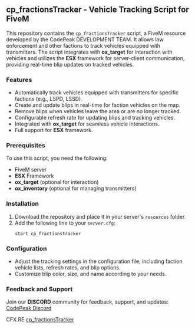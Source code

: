## cp_fractionsTracker - Vehicle Tracking Script for FiveM

This repository contains the `cp_fractionsTracker` script, a FiveM resource developed by the CodePeak DEVELOPMENT TEAM. It allows law enforcement and other factions to track vehicles equipped with transmitters. The script integrates with **ox_target** for interaction with vehicles and utilizes the **ESX** framework for server-client communication, providing real-time blip updates on tracked vehicles.

### Features
- Automatically track vehicles equipped with transmitters for specific factions (e.g., LSPD, LSSD).
- Create and update blips in real-time for faction vehicles on the map.
- Remove blips when vehicles leave the area or are no longer tracked.
- Configurable refresh rate for updating blips and tracking vehicles.
- Integrated with **ox_target** for seamless vehicle interactions.
- Full support for **ESX** framework.

### Prerequisites
To use this script, you need the following:

- FiveM server
- **ESX** Framework
- **ox_target** (optional for interaction)
- **ox_inventory** (optional for managing transmitters)

### Installation
1. Download the repository and place it in your server's `resources` folder.
2. Add the following line to your `server.cfg`:
   ```
   start cp_fractionstracker
   ```

### Configuration
- Adjust the tracking settings in the configuration file, including faction vehicle lists, refresh rates, and blip options.
- Customize blip color, size, and name according to your needs.

### Feedback and Support
Join our **DISCORD** community for feedback, support, and updates: [CodePeak Discord](https://discord.gg/SvbGD9dkKJ)

CFX.RE [cp_fractionsTracker](https://forum.cfx.re/t/cp-fractionstracker/5268178/2)
